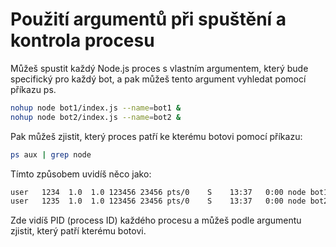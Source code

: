 # Použití argumentů při spuštění a kontrola procesu
Můžeš spustit každý Node.js proces s vlastním argumentem, který bude specifický pro každý bot, a pak můžeš tento argument vyhledat pomocí příkazu ps.

```bash
nohup node bot1/index.js --name=bot1 &
nohup node bot2/index.js --name=bot2 &
```

Pak můžeš zjistit, který proces patří ke kterému botovi pomocí příkazu:

```bash
ps aux | grep node
```

Tímto způsobem uvidíš něco jako:
```bash
user   1234  1.0  1.0 123456 23456 pts/0    S    13:37   0:00 node bot1/index.js --name=bot1
user   1235  1.0  1.0 123456 23456 pts/0    S    13:37   0:00 node bot2/index.js --name=bot2
```
Zde vidíš PID (process ID) každého procesu a můžeš podle argumentu zjistit, který patří kterému botovi.